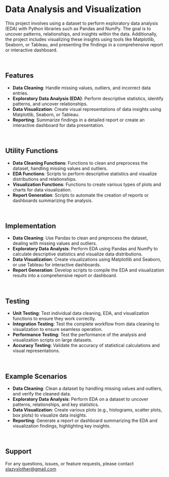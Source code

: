 # Data Analysis and Visualization

This project involves using a dataset to perform exploratory data analysis (EDA) with Python libraries such as Pandas and NumPy. The goal is to uncover patterns, relationships, and insights within the data. Additionally, the project includes visualizing these insights using tools like Matplotlib, Seaborn, or Tableau, and presenting the findings in a comprehensive report or interactive dashboard.

<br/>

## Features

- __Data Cleaning__: Handle missing values, outliers, and incorrect data entries.
- __Exploratory Data Analysis (EDA)__: Perform descriptive statistics, identify patterns, and uncover relationships.
- __Data Visualization__: Create visual representations of data insights using Matplotlib, Seaborn, or Tableau.
- __Reporting__: Summarize findings in a detailed report or create an interactive dashboard for data presentation.

<br/>

## Utility Functions

- __Data Cleaning Functions__: Functions to clean and preprocess the dataset, handling missing values and outliers.
- __EDA Functions__: Scripts to perform descriptive statistics and visualize distributions and relationships.
- __Visualization Functions__: Functions to create various types of plots and charts for data visualization.
- __Report Generation__: Scripts to automate the creation of reports or dashboards summarizing the analysis.

<br/>

## Implementation

- __Data Cleaning__: Use Pandas to clean and preprocess the dataset, dealing with missing values and outliers.
- __Exploratory Data Analysis__: Perform EDA using Pandas and NumPy to calculate descriptive statistics and visualize data distributions.
- __Data Visualization__: Create visualizations using Matplotlib and Seaborn, or use Tableau for interactive dashboards.
- __Report Generation__: Develop scripts to compile the EDA and visualization results into a comprehensive report or dashboard.

<br/>

## Testing

- __Unit Testing__: Test individual data cleaning, EDA, and visualization functions to ensure they work correctly.
- __Integration Testing__: Test the complete workflow from data cleaning to visualization to ensure seamless operation.
- __Performance Testing__: Test the performance of the analysis and visualization scripts on large datasets.
- __Accuracy Testing__: Validate the accuracy of statistical calculations and visual representations.

<br/>

## Example Scenarios

- __Data Cleaning__: Clean a dataset by handling missing values and outliers, and verify the cleaned data.
- __Exploratory Data Analysis__: Perform EDA on a dataset to uncover patterns, relationships, and key statistics.
- __Data Visualization__: Create various plots (e.g., histograms, scatter plots, box plots) to visualize data insights.
- __Reporting__: Generate a report or dashboard summarizing the EDA and visualization findings, highlighting key insights.

<br/>

## Support

For any questions, issues, or feature requests, please contact slazyslother@gmail.com

